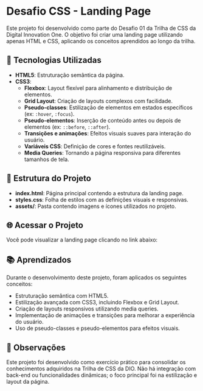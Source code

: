 # Desafio CSS - Landing Page

Este projeto foi desenvolvido como parte do Desafio 01 da Trilha de CSS da Digital Innovation One. O objetivo foi criar uma landing page utilizando apenas HTML e CSS, aplicando os conceitos aprendidos ao longo da trilha.

## 🔧 Tecnologias Utilizadas

- **HTML5**: Estruturação semântica da página.
- **CSS3**:
  - **Flexbox**: Layout flexível para alinhamento e distribuição de elementos.
  - **Grid Layout**: Criação de layouts complexos com facilidade.
  - **Pseudo-classes**: Estilização de elementos em estados específicos (ex: `:hover`, `:focus`).
  - **Pseudo-elementos**: Inserção de conteúdo antes ou depois de elementos (ex: `::before`, `::after`).
  - **Transições e animações**: Efeitos visuais suaves para interação do usuário.
  - **Variáveis CSS**: Definição de cores e fontes reutilizáveis.
  - **Media Queries**: Tornando a página responsiva para diferentes tamanhos de tela.

## 📄 Estrutura do Projeto

- **index.html**: Página principal contendo a estrutura da landing page.
- **styles.css**: Folha de estilos com as definições visuais e responsivas.
- **assets/**: Pasta contendo imagens e ícones utilizados no projeto.

## 🌐 Acessar o Projeto

Você pode visualizar a landing page clicando no link abaixo:

[]()

## 📚 Aprendizados

Durante o desenvolvimento deste projeto, foram aplicados os seguintes conceitos:

- Estruturação semântica com HTML5.
- Estilização avançada com CSS3, incluindo Flexbox e Grid Layout.
- Criação de layouts responsivos utilizando media queries.
- Implementação de animações e transições para melhorar a experiência do usuário.
- Uso de pseudo-classes e pseudo-elementos para efeitos visuais.

## 📌 Observações

Este projeto foi desenvolvido como exercício prático para consolidar os conhecimentos adquiridos na Trilha de CSS da DIO. Não há integração com back-end ou funcionalidades dinâmicas; o foco principal foi na estilização e layout da página.
